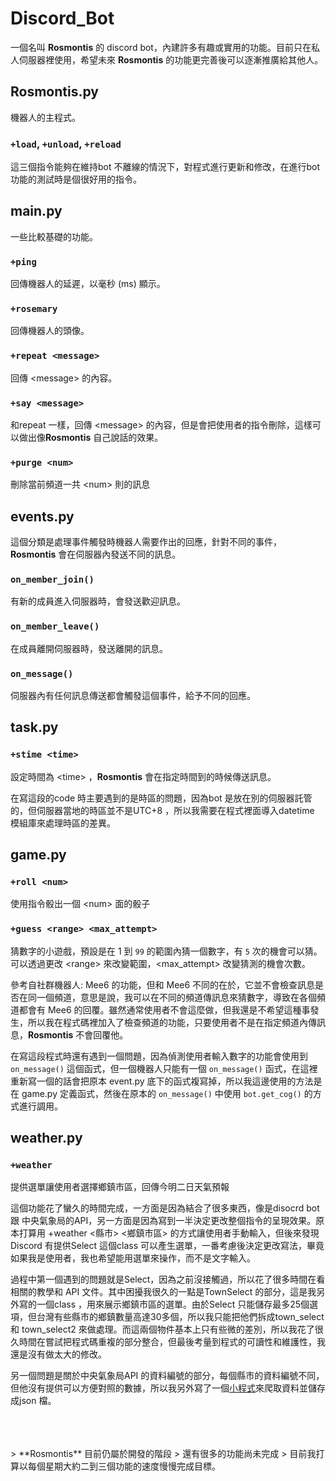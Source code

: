 # Discord_Bot
一個名叫 **Rosmontis** 的 discord bot，內建許多有趣或實用的功能。目前只在私人伺服器裡使用，希望未來 **Rosmontis** 的功能更完善後可以逐漸推廣給其他人。

## Rosmontis.py
機器人的主程式。

### `+load`, `+unload`, `+reload`
這三個指令能夠在維持bot 不離線的情況下，對程式進行更新和修改，在進行bot 功能的測試時是個很好用的指令。

## main.py 
一些比較基礎的功能。

### `+ping`
回傳機器人的延遲，以毫秒 (ms) 顯示。

### `+rosemary`
回傳機器人的頭像。

### `+repeat <message>`
回傳 \<message> 的內容。

### `+say <message>`
和repeat 一樣，回傳 \<message> 的內容，但是會把使用者的指令刪除，這樣可以做出像**Rosmontis** 自己說話的效果。

### `+purge <num>`
刪除當前頻道一共 \<num> 則的訊息

## events.py
這個分類是處理事件觸發時機器人需要作出的回應，針對不同的事件，**Rosmontis** 會在伺服器內發送不同的訊息。

### `on_member_join()`
有新的成員進入伺服器時，會發送歡迎訊息。

### `on_member_leave()`
在成員離開伺服器時，發送離開的訊息。

### `on_message()`
伺服器內有任何訊息傳送都會觸發這個事件，給予不同的回應。

## task.py

### `+stime <time>`
設定時間為 \<time> ，**Rosmontis** 會在指定時間到的時候傳送訊息。  

在寫這段的code 時主要遇到的是時區的問題，因為bot 是放在別的伺服器託管的，但伺服器當地的時區並不是UTC+8 ，所以我需要在程式裡面導入datetime 模組庫來處理時區的差異。

## game.py

### `+roll <num>`
使用指令骰出一個 \<num> 面的骰子

### `+guess <range> <max_attempt>`
猜數字的小遊戲，預設是在 1 到 `99` 的範圍內猜一個數字，有 `5` 次的機會可以猜。可以透過更改 \<range> 來改變範圍，\<max_attempt> 改變猜測的機會次數。  

參考自社群機器人: Mee6 的功能，但和 Mee6 不同的在於，它並不會檢查訊息是否在同一個頻道，意思是說，我可以在不同的頻道傳訊息來猜數字，導致在各個頻道都會有 Mee6 的回覆。雖然通常使用者不會這麼做，但我還是不希望這種事發生，所以我在程式碼裡加入了檢查頻道的功能，只要使用者不是在指定頻道內傳訊息，**Rosmontis** 不會回覆他。  

在寫這段程式時還有遇到一個問題，因為偵測使用者輸入數字的功能會使用到 `on_message()` 這個函式，但一個機器人只能有一個 `on_message()` 函式，在這裡重新寫一個的話會把原本 event.py 底下的函式複寫掉，所以我這邊使用的方法是在 game.py 定義函式，然後在原本的 `on_message()` 中使用 `bot.get_cog()` 的方式進行調用。  

## weather.py

### `+weather`
提供選單讓使用者選擇鄉鎮市區，回傳今明二日天氣預報  

這個功能花了蠻久的時間完成，一方面是因為結合了很多東西，像是disocrd bot 跟 中央氣象局的API，另一方面是因為寫到一半決定更改整個指令的呈現效果。原本打算用 +weather <縣市> <鄉鎮市區>  的方式讓使用者手動輸入，但後來發現Discord 有提供Select 這個class 可以產生選單，一番考慮後決定更改寫法，畢竟如果我是使用者，我也希望能用選單來操作，而不是文字輸入。  

過程中第一個遇到的問題就是Select，因為之前沒接觸過，所以花了很多時間在看相關的教學和 API 文件。其中困擾我很久的一點是TownSelect 的部分，這是我另外寫的一個class ，用來展示鄉鎮市區的選單。由於Select 只能儲存最多25個選項，但台灣有些縣市的鄉鎮數量高達30多個，所以我只能把他們拆成town_select 和 town_select2 來做處理。而這兩個物件基本上只有些微的差別，所以我花了很久時間在嘗試把程式碼重複的部分整合，但最後考量到程式的可讀性和維護性，我還是沒有做太大的修改。   

另一個問題是關於中央氣象局API 的資料編號的部分，每個縣市的資料編號不同，但他沒有提供可以方便對照的數據，所以我另外寫了一個[小程式](https://github.com/Guan-Yu-Chen/Web_scraping/blob/main/County_code.py)來爬取資料並儲存成json 檔。  

<br/>
<br/>
<br/>
> **Rosmontis** 目前仍屬於開發的階段  
> 還有很多的功能尚未完成  
> 目前我打算以每個星期大約二到三個功能的速度慢慢完成目標。  

